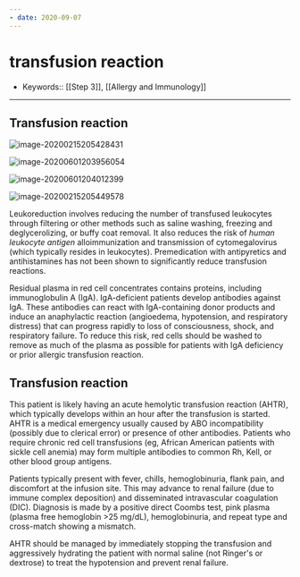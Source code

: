 ```yaml
---
- date: 2020-09-07
---
```


# transfusion reaction

- Keywords:: [[Step 3]], [[Allergy and Immunology]]
---

## Transfusion reaction

![image-20200215205428431](https://photos.thisispiggy.com/file/wikiFiles/image-20200215205428431.png)

![image-20200601203956054](https://photos.thisispiggy.com/file/wikiFiles/image-20200601203956054.png)

![image-20200601204012399](https://photos.thisispiggy.com/file/wikiFiles/image-20200601204012399.png)

![image-20200215205449578](https://photos.thisispiggy.com/file/wikiFiles/image-20200215205449578.png)

Leukoreduction involves reducing the number of transfused leukocytes  through filtering or other methods such as saline washing, freezing and  deglycerolizing, or buffy coat removal. It also reduces the risk of _human leukocyte antigen_ alloimmunization and transmission of cytomegalovirus (which typically  resides in leukocytes). Premedication with antipyretics and  antihistamines has not been shown to significantly reduce transfusion  reactions.

Residual plasma in red cell concentrates contains proteins, including  immunoglobulin A (IgA). IgA-deficient patients develop antibodies  against IgA. These antibodies can react with IgA-containing donor  products and induce an anaphylactic reaction (angioedema, hypotension,  and respiratory distress) that can progress rapidly to loss of  consciousness, shock, and respiratory failure. To reduce this risk, red cells should be washed to remove as much of the plasma as possible for  patients with IgA deficiency or prior allergic transfusion reaction.

## Transfusion reaction

This patient is likely having an acute hemolytic  transfusion reaction (AHTR), which typically develops within an hour  after the transfusion is started. AHTR is a medical emergency usually  caused by ABO incompatibility (possibly due to clerical error) or  presence of other antibodies.  Patients who require chronic red cell  transfusions (eg, African American patients with sickle cell anemia) may form multiple antibodies to common Rh, Kell, or other blood group  antigens.

Patients typically present with fever,  chills, hemoglobinuria, flank pain, and discomfort at the infusion  site. This may advance to renal failure (due to immune complex  deposition) and disseminated intravascular coagulation (DIC). Diagnosis is made by a positive direct Coombs test, pink plasma (plasma free  hemoglobin >25 mg/dL), hemoglobinuria, and repeat type and cross-match showing a mismatch.

AHTR should be managed by immediately stopping the transfusion and  aggressively hydrating the patient with normal saline (not Ringer's or  dextrose) to treat the hypotension and prevent renal failure.

